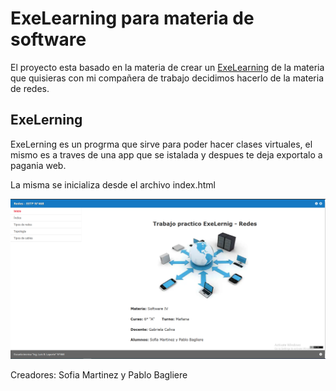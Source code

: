# ExeLearning para materia de software

El proyecto esta basado en la materia de crear un [ExeLearning](https://exelearning.net/) de la materia que quisieras con mi compañera de trabajo decidimos hacerlo de la materia de redes.

## ExeLerning

ExeLerning es un progrma que sirve para poder hacer clases virtuales, el mismo es a traves de una app que se istalada y despues te deja exportalo a pagania web.

La misma se inicializa desde el archivo index.html

![imagen del inicio](/img/index.PNG)

Creadores: Sofia Martinez y Pablo Bagliere
